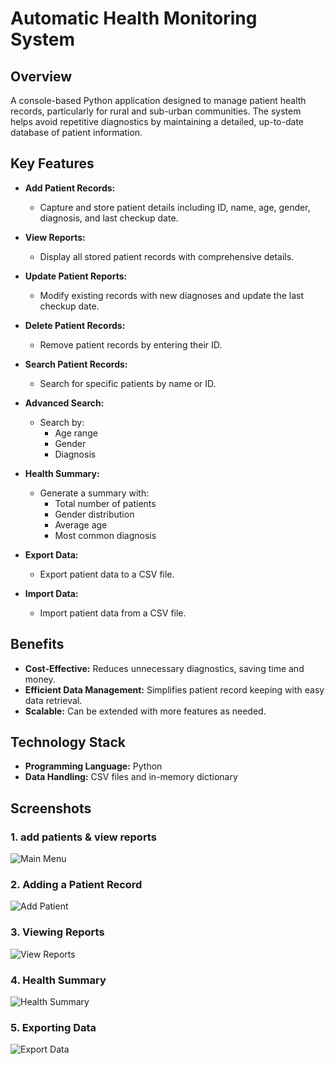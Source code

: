 # Automatic Health Monitoring System

## Overview
A console-based Python application designed to manage patient health records, particularly for rural and sub-urban communities. The system helps avoid repetitive diagnostics by maintaining a detailed, up-to-date database of patient information.

## Key Features

- **Add Patient Records:**
  - Capture and store patient details including ID, name, age, gender, diagnosis, and last checkup date.

- **View Reports:**
  - Display all stored patient records with comprehensive details.

- **Update Patient Reports:**
  - Modify existing records with new diagnoses and update the last checkup date.

- **Delete Patient Records:**
  - Remove patient records by entering their ID.

- **Search Patient Records:**
  - Search for specific patients by name or ID.

- **Advanced Search:**
  - Search by:
    - Age range
    - Gender
    - Diagnosis

- **Health Summary:**
  - Generate a summary with:
    - Total number of patients
    - Gender distribution
    - Average age
    - Most common diagnosis

- **Export Data:**
  - Export patient data to a CSV file.

- **Import Data:**
  - Import patient data from a CSV file.

## Benefits

- **Cost-Effective:** Reduces unnecessary diagnostics, saving time and money.
- **Efficient Data Management:** Simplifies patient record keeping with easy data retrieval.
- **Scalable:** Can be extended with more features as needed.

## Technology Stack

- **Programming Language:** Python
- **Data Handling:** CSV files and in-memory dictionary

## Screenshots

### 1. add patients & view reports
![Main Menu](screenshot1.png)

### 2. Adding a Patient Record
![Add Patient](screenshot2.png)

### 3. Viewing Reports
![View Reports](screenshot3.png)

### 4. Health Summary
![Health Summary](screenshot4.png)

### 5. Exporting Data
![Export Data](screenshot5.png)

